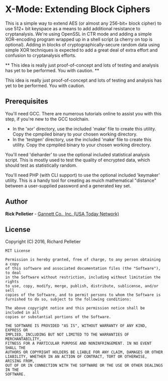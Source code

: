# X-Mode: Extending Block Ciphers

This is a simple way to extend AES (or almost any 256-bit+ block cipher) to use 512+ bit keyspace as a means to add additional resistance to cryptanalysis. We're using OpenSSL in CTR mode and adding a simple XOR-encoding program wrapped up in a shell script (a cherry on top is optional). Adding in blocks of cryptographically-secure random data using simple XOR techniques is expected to add a great deal of extra effort and confusion to cryptanalysis efforts.

** This idea is really just proof-of-concept and lots of testing and analysis has yet to be performed. You with caution. **

This idea is really just proof-of-concept and lots of testing and analysis has yet to be performed. You with caution.

## Prerequisites

You'll need GCC. There are numerous tutorials online to assist you with this step, if you're new to the GCC toolchain.

* In the 'xor' directory, use the included 'make' file to create this utility. Copy the cpmpiled binary to your chosen working directory.
* In the 'testgen' directory, use the included 'make' file to create this utility. Copy the cpmpiled binary to your chosen working directory.

You'll need 'dieharder' to use the optional included statistical analysis script. This is mostly used to test the quality of encrypted data, which should test as statistically random.

You'll need PHP (with CLI support) to use the optional included 'keymaker' utility. This is a handy tool for creating as muich mathematical "distance" between a user-supplied password and a generated key set.

## Author

**Rick Pelletier** - [Gannett Co., Inc. (USA Today Network)](https://www.usatoday.com/)

## License

Copyright (C) 2016, Richard Pelletier

```
MIT License

Permission is hereby granted, free of charge, to any person obtaining a copy
of this software and associated documentation files (the "Software"), to deal
in the Software without restriction, including without limitation the rights
to use, copy, modify, merge, publish, distribute, sublicense, and/or sell
copies of the Software, and to permit persons to whom the Software is
furnished to do so, subject to the following conditions:

The above copyright notice and this permission notice shall be included in all
copies or substantial portions of the Software.

THE SOFTWARE IS PROVIDED "AS IS", WITHOUT WARRANTY OF ANY KIND, EXPRESS OR
IMPLIED, INCLUDING BUT NOT LIMITED TO THE WARRANTIES OF MERCHANTABILITY,
FITNESS FOR A PARTICULAR PURPOSE AND NONINFRINGEMENT. IN NO EVENT SHALL THE
AUTHORS OR COPYRIGHT HOLDERS BE LIABLE FOR ANY CLAIM, DAMAGES OR OTHER
LIABILITY, WHETHER IN AN ACTION OF CONTRACT, TORT OR OTHERWISE, ARISING FROM,
OUT OF OR IN CONNECTION WITH THE SOFTWARE OR THE USE OR OTHER DEALINGS IN THE
SOFTWARE.
```

